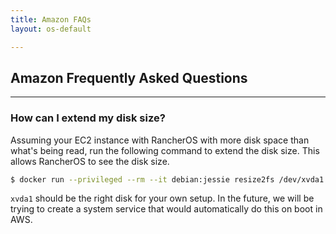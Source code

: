 ```yaml
---
title: Amazon FAQs
layout: os-default

---
```


## Amazon Frequently Asked Questions
---

### How can I extend my disk size?

Assuming your EC2 instance with RancherOS with more disk space than what's being read, run the following command to extend the disk size. This allows RancherOS to see the disk size.

```bash
$ docker run --privileged --rm --it debian:jessie resize2fs /dev/xvda1
```

`xvda1` should be the right disk for your own setup. In the future, we will be trying to create a system service that would automatically do this on boot in AWS.

